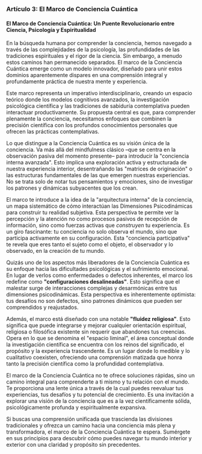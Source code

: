 ### **Artículo 3: El Marco de Conciencia Cuántica**
#### **El Marco de Conciencia Cuántica: Un Puente Revolucionario entre Ciencia, Psicología y Espiritualidad**

En la búsqueda humana por comprender la conciencia, hemos navegado a través de las complejidades de la psicología, las profundidades de las tradiciones espirituales y el rigor de la ciencia. Sin embargo, a menudo estos caminos han permanecido separados. El marco de la Conciencia Cuántica emerge como un modelo innovador, diseñado para unir estos dominios aparentemente dispares en una comprensión integral y profundamente práctica de nuestra mente y experiencia.

Este marco representa un imperativo interdisciplinario, creando un espacio teórico donde los modelos cognitivos avanzados, la investigación psicológica científica y las tradiciones de sabiduría contemplativa pueden interactuar productivamente. Su propuesta central es que, para comprender plenamente la conciencia, necesitamos enfoques que combinen la precisión científica con los profundos conocimientos personales que ofrecen las prácticas contemplativas.

Lo que distingue a la Conciencia Cuántica es su visión única de la conciencia. Va más allá del mindfulness clásico –que se centra en la observación pasiva del momento presente– para introducir la "conciencia interna avanzada". Esto implica una exploración activa y estructurada de nuestra experiencia interior, desentrañando las "matrices de originación" o las estructuras fundamentales de las que emergen nuestras experiencias. No se trata solo de notar tus pensamientos y emociones, sino de investigar los patrones y dinámicas subyacentes que los crean.

El marco te introduce a la idea de la "arquitectura interna" de la conciencia, un mapa sistemático de cómo interactúan las Dimensiones Psicodinámicas para construir tu realidad subjetiva. Esta perspectiva te permite ver la percepción y la atención no como procesos pasivos de recepción de información, sino como fuerzas activas que *construyen* tu experiencia. Es un giro fascinante: tu conciencia no solo observa el mundo, sino que participa activamente en su configuración. Esta "conciencia participativa" te revela que eres tanto el sujeto como el objeto, el observador y lo observado, en la creación de tu mundo.

Quizás uno de los aspectos más liberadores de la Conciencia Cuántica es su enfoque hacia las dificultades psicológicas y el sufrimiento emocional. En lugar de verlos como enfermedades o defectos inherentes, el marco los redefine como **"configuraciones desalineadas"**. Esto significa que el malestar surge de interacciones complejas y desarmónicas entre tus dimensiones psicodinámicas. Esta perspectiva es inherentemente optimista: tus desafíos no son defectos, sino patrones dinámicos que pueden ser comprendidos y reajustados.

Además, el marco está diseñado con una notable **"fluidez religiosa"**. Esto significa que puede integrarse y mejorar cualquier orientación espiritual, religiosa o filosófica existente sin requerir que abandones tus creencias. Opera en lo que se denomina el "espacio liminal", el área conceptual donde la investigación científica se encuentra con los reinos del significado, el propósito y la experiencia trascendente. Es un lugar donde lo medible y lo cualitativo coexisten, ofreciendo una comprensión matizada que honra tanto la precisión científica como la profundidad contemplativa.

El marco de la Conciencia Cuántica no te ofrece soluciones rápidas, sino un camino integral para comprenderte a ti mismo y tu relación con el mundo. Te proporciona una lente única a través de la cual puedes reevaluar tus experiencias, tus desafíos y tu potencial de crecimiento. Es una invitación a explorar una visión de la conciencia que es a la vez científicamente sólida, psicológicamente profunda y espiritualmente expansiva.

Si buscas una comprensión unificada que trascienda las divisiones tradicionales y ofrezca un camino hacia una conciencia más plena y transformadora, el marco de la Conciencia Cuántica te espera. Sumérgete en sus principios para descubrir cómo puedes navegar tu mundo interior y exterior con una claridad y propósito sin precedentes.
